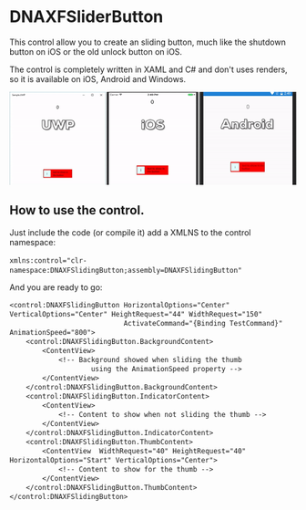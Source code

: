# DNAXFSliderButton
This control allow you to create an sliding button, much like the shutdown button on iOS or the old unlock button on iOS.

The control is completely written in XAML and C# and don't uses renders, so it is available on iOS, Android and Windows.


![SliderButton](/screenshots/screenshot.gif?raw=true "Slider button cross platform")

## How to use the control.
Just include the code (or compile it) add a XMLNS to the control namespace:

`xmlns:control="clr-namespace:DNAXFSlidingButton;assembly=DNAXFSlidingButton"`

And you are ready to go:

```
<control:DNAXFSlidingButton HorizontalOptions="Center" VerticalOptions="Center" HeightRequest="44" WidthRequest="150" 
                            ActivateCommand="{Binding TestCommand}" AnimationSpeed="800">
    <control:DNAXFSlidingButton.BackgroundContent>
        <ContentView>
            <!-- Background showed when sliding the thumb 
                    using the AnimationSpeed property -->
        </ContentView>
    </control:DNAXFSlidingButton.BackgroundContent>
    <control:DNAXFSlidingButton.IndicatorContent>
        <ContentView>
            <!-- Content to show when not sliding the thumb -->
        </ContentView>
    </control:DNAXFSlidingButton.IndicatorContent>
    <control:DNAXFSlidingButton.ThumbContent>
        <ContentView  WidthRequest="40" HeightRequest="40" HorizontalOptions="Start" VerticalOptions="Center">
            <!-- Content to show for the thumb -->
        </ContentView>
    </control:DNAXFSlidingButton.ThumbContent>
</control:DNAXFSlidingButton>
```
